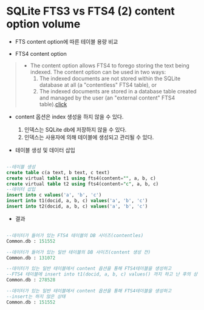 
# SQLite FTS3 vs FTS4 (2) content option volume

* FTS content option에 따른 테이블 용량 비교

* FTS4 content option
>  * The content option allows FTS4 to forego storing the text being indexed. The content option can be used in two ways:
>    1. The indexed documents are not stored within the SQLite database at all (a "contentless" FTS4 table), or
>    2. The indexed documents are stored in a database table created and managed by the user (an "external content" FTS4 table).[click](https://www.sqlite.org/fts3.html#section_6_2)

  * content 옵션은 index 생성을 하지 않을 수 있다.
    1. 인덱스는 SQLite db에 저장하지 않을 수 있다.
    2. 인덱스는 사용자에 의해 테이블에 생성되고 관리될 수 있다.
    

* 테이블 생성 및 데이터 삽입 
```SQL

--테이블 생성
create table c(a text, b text, c text)
create virtual table t1 using fts4(content="", a, b, c)
create virtual table t2 using fts4(content="c", a, b, c)
--데이터 삽입
insert into c values('a', 'b', 'c')
insert into t1(docid, a, b, c) values('a', 'b', 'c')
insert into t2(docid, a, b, c) values('a', 'b', 'c')
```
* 결과
```SQL

--데이터가 들어가 있는 FTS4 테이블의 DB 사이즈(contentles)
Common.db : 151552

--데이터가 들어가 있는 일반 테이블의 DB 사이즈(content 생성 전)
Common.db : 131072

--데이터가 있는 일반 테이블에서 content 옵션을 통해 FTS4테이블을 생성하고
--FTS4 테이블에 insert into t1(docid, a, b, c) values() 까지 하고 난 후의 상태
Common.db : 278528

--데이터가 있는 일반 테이블에서 content 옵션을 통해 FTS4테이블을 생성하고
--insert는 하지 않은 상태
Common.db : 151552

```

